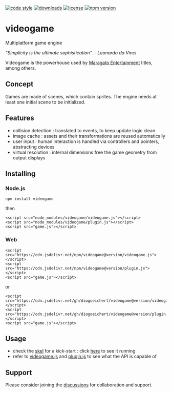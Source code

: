 [![code style](https://img.shields.io/badge/code_style-classic-blue.svg)](http://diogoeichert.github.io/eslint-config-classic)
[![downloads](https://img.shields.io/npm/dt/videogame.svg)](https://www.npmjs.com/package/videogame)
[![license](https://img.shields.io/github/license/diogoeichert/videogame.svg)](LICENSE)
[![npm version](https://img.shields.io/npm/v/videogame.svg)](https://www.npmjs.com/package/videogame)

# videogame
Multiplatform game engine

*"Simplicity is the ultimate sophistication". - Leonardo da Vinci*

Videogame is the powerhouse used by [Maragato Entertainment](https://maragato.itch.io) titles, among others.

## Concept
Games are made of scenes, which contain sprites. The engine needs at least one initial scene to be initialized. 

## Features
- collision detection : translated to events, to keep update logic clean
- image cache : assets and their transformations are reused automatically
- user input : human interaction is handled via controllers and pointers, abstracting devices
- virtual resolution : internal dimensions free the game geometry from output displays

## Installing
### Node.js
```
npm install videogame
```
then
```
<script src="node_modules/videogame/videogame.js"></script>
<script src="node_modules/videogame/plugin.js"></script>
<script src="game.js"></script>
```
### Web
```
<script src="https://cdn.jsdelivr.net/npm/videogame@version/videogame.js"></script>
<script src="https://cdn.jsdelivr.net/npm/videogame@version/plugin.js"></script>
<script src="game.js"></script>
```
or
```
<script src="https://cdn.jsdelivr.net/gh/diogoeichert/videogame@version/videogame.js"></script>
<script src="https://cdn.jsdelivr.net/gh/diogoeichert/videogame@version/plugin.js"></script>
<script src="game.js"></script>
```

## Usage
- check the [skel](/skel) for a kick-start : click [here](https://diogoeichert.github.io/videogame/skel/) to see it running
- refer to [videogame.js](videogame.js) and [plugin.js](plugin.js) to see what the API is capable of

## Support
Please consider joining the [discussions](https://github.com/diogoeichert/videogame/discussions) for collaboration and support.
